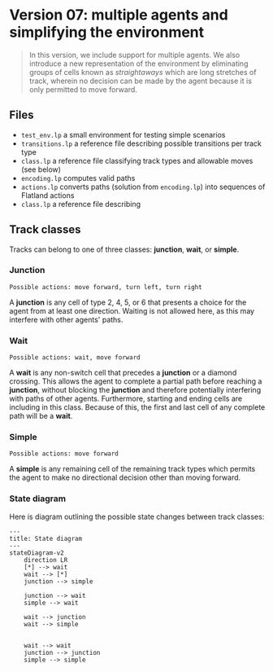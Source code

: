 # Version 07: multiple agents and simplifying the environment
> In this version, we include support for multiple agents.  We also introduce a new representation of the environment by eliminating groups of cells known as _straightaways_ which are long stretches of track, wherein no decision can be made by the agent because it is only permitted to move forward.

## Files
* `test_env.lp` a small environment for testing simple scenarios
* `transitions.lp` a reference file describing possible transitions per track type
* `class.lp` a reference file classifying track types and allowable moves (see below)
* `encoding.lp` computes valid paths
* `actions.lp` converts paths (solution from `encoding.lp`) into sequences of Flatland actions
* `class.lp` a reference file describing 

## Track classes
Tracks can belong to one of three classes: **junction**, **wait**, or **simple**.


### Junction
`Possible actions: move forward, turn left, turn right`

A **junction** is any cell of type 2, 4, 5, or 6 that presents a choice for the agent from at least one direction.  Waiting is not allowed here, as this may interfere with other agents' paths.
<br>

### Wait
`Possible actions: wait, move forward`

A **wait** is any non-switch cell that precedes a **junction** or a diamond crossing.  This allows the agent to complete a partial path before reaching a **junction**, without blocking the **junction** and therefore potentially interfering with paths of other agents.  Furthermore, starting and ending cells are including in this class.  Because of this, the first and last cell of any complete path will be a **wait**.
<br>

### Simple
`Possible actions: move forward`

A **simple** is any remaining cell of the remaining track types which permits the agent to make no directional decision other than moving forward.
<br>

### State diagram
Here is diagram outlining the possible state changes between track classes:
```mermaid
---
title: State diagram
---
stateDiagram-v2
    direction LR
    [*] --> wait
    wait --> [*]
    junction --> simple

    junction --> wait
    simple --> wait

    wait --> junction
    wait --> simple


    wait --> wait
    junction --> junction
    simple --> simple
```

